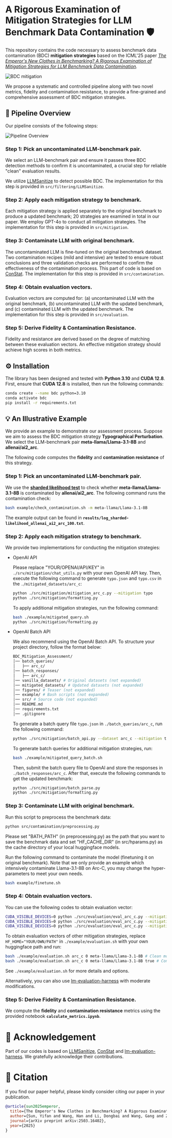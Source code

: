 # A Rigorous Examination of Mitigation Strategies for LLM Benchmark Data Contamination 🛡️

This repository contains the code necessary to assess benchmark data contamination (BDC) **mitigation** **strategies** based on the ICML'25 paper *[The Emperor's New Clothes in Benchmarking? A Rigorous Examination of Mitigation Strategies for LLM Benchmark Data Contamination](https://arxiv.org/abs/2503.16402).*

![BDC mitigation](figures/background.jpg)

We propose a systematic and controlled pipeline along with two novel metrics, fidelity and contamination resistance, to provide a fine-grained and
comprehensive assessment of BDC mitigation strategies.

## 🔄 Pipeline Overview

Our pipeline consists of the following steps:

![Pipeline Overview](figures/pipeline.jpg)

### Step 1: Pick an uncontaminated LLM-benchmark pair.

We select an LLM-benchmark pair and ensure it passes three BDC detection methods to confirm it is uncontaminated, a crucial step for reliable "clean" evaluation results.

We utilize [LLMSanitize](https://github.com/ntunlp/LLMSanitize) to detect possible BDC. The implementation for this step is provided in `src/filtering/LLMSanitize`.

### Step 2: Apply each mitigation strategy to benchmark.

Each mitigation strategy is applied separately to the original benchmark to produce a updated benchmark; 20 strategies are examined in total in our paper. We employ GPT-4o to conduct all mitigation strategies. The implementation for this step is provided in `src/mitigation`.

### Step 3: Contaminate LLM with original benchmark.

The uncontaminated LLM is fine-tuned on the original benchmark dataset. Two contamination recipes (mild and intensive) are tested to ensure robust conclusions and three validation checks are performed to confirm the effectiveness of the contamination process. This part of code is based on [ConStat](https://github.com/eth-sri/ConStat). The implementation for this step is provided in `src/contamination`.

### **Step 4: Obtain evaluation vectors.**

Evaluation vectors are computed for: (a) uncontaminated LLM with the original benchmark, (b) uncontaminated LLM with the updated benchmark, and (c) contaminated LLM with the updated benchmark. The implementation for this step is provided in `src/evaluation`.

### **Step 5: Derive Fidelity & Contamination Resistance.**

Fidelity and resistance are derived based on the degree of matching between these evaluation vectors. An effective mitigation strategy should achieve high scores in both metrics.

## ⚙️ Installation

The library has been designed and tested with **Python 3.10** and  **CUDA 12.8**. First, ensure that **CUDA 12.8** is installed, then run the following commands:

```bash
conda create --name bdc python=3.10
conda activate bdc
pip install -r requirements.txt
```

## 💡 An Illustrative Example

We provide an example to demonstrate our assessment process. Suppose we aim to assess the BDC mitigation strategy **Typographical Perturbation**. We select the LLM-benchmark pair **meta-llama/Llama-3.1-8B** and **allenai/ai2_arc**.

The following code computes the **fidelity** and **contamination resistance** of this strategy.

### Step 1: Pick an uncontaminated LLM-benchmark pair.

We use the **[sharded likelihood test](https://arxiv.org/html/2310.17623)** to check whether **meta-llama/Llama-3.1-8B** is contaminated by **allenai/ai2_arc**. The following command runs the contamination check:

```bash
bash example/check_contamination.sh -m meta-llama/Llama-3.1-8B
```

The example output can be found in **`results/log_sharded-likelihood_allenai_ai2_arc_100.txt`**.

### Step 2: Apply each mitigation strategy to benchmark.

We provide two implementations for conducting the mitigation strategies:

+ OpenAI API

  Please replace "YOUR/OPENAI/API/KEY" in `./srv/mitigation/chat_utils.py` with your own OpenAI API key. Then, execute the following command to generate `typo.json` and `typo.csv` in the `./mitigated_datasets/arc_c`:

  ```sh
  python ./src/mitigation/mitigation_arc_c.py --mitigation typo
  python ./src/mitigation/formatting.py
  ```

  To apply additional mitigation strategies, run the following command:

  ```sh
  bash ./example/mitigated_query.sh
  python ./src/mitigation/formatting.py
  ```
+ OpenAI Batch API

  We also recommend using the OpenAI Batch API. To structure your project directory, follow the format below:

  ```sh
  BDC_Mitigation_Assessment/
  │── batch_queries/
  │   ├── arc_c/
  │── batch_responses/
  │   ├── arc_c/
  │── vanilla_datasets/ # Original datasets (not expanded) 
  │── mitigated_datasets/ # Updated datasets (not expanded)
  │── figures/ # Teaser (not expanded)
  │── example/ # Bash scripts (not expanded)
  │── src/ # Source code (not expanded)
  │── README.md
  │── requirements.txt
  │── .gitignore
  ```

  To generate a batch query file `typo.json` in `./batch_queries/arc_c`, run the following command:

  ```sh
  python ./src/mitigation/batch_api.py --dataset arc_c --mitigation typo
  ```

  To generate batch queries for additional mitigation strategies, run:

  ```sh
  bash ./example/mitigated_query_batch.sh
  ```

  Then, submit the batch query file to OpenAI and store the responses in `./batch_responses/arc_c`.
  After that, execute the following commands to get the updated benchmark:

  ```sh
  python ./src/mitigation/batch_parse.py
  python ./src/mitigation/formatting.py
  ```

### Step 3: Contaminate LLM with original benchmark.

Run this script to preprocess the benchmark data:

```sh
python src/contamination/preprocessing.py
```

Please set "BATH_PATH" (in preprocessing.py) as the path that you want to save the benchmark data and set "HF_CACHE_DIR" (in src/hparams.py) as the cache directory of your local huggingface models.

Run the following command to contaminate the model (finetuning it on original benchmark).   Note that we only provide an example which intensively contaminate Llama-3.1-8B on Arc-C, you may change the hyper-parameters to meet your own needs.

```sh
bash example/finetune.sh
```

### Step 4: Obtain evaluation vectors.

You can use the following codes to obtain evaluation vector:

```sh
CUDA_VISIBLE_DEVICES=0 python ./src/evaluation/eval_arc_c.py --mitigation vanilla --model_name meta-llama/Llama-3.1-8B
CUDA_VISIBLE_DEVICES=0 python ./src/evaluation/eval_arc_c.py --mitigation vanilla --model_name meta-llama/Llama-3.1-8B --conta
CUDA_VISIBLE_DEVICES=0 python ./src/evaluation/eval_arc_c.py --mitigation typo --model_name meta-llama/Llama-3.1-8B --conta
```

To obtain evaluation vectors of other mitigation strategies, replace `HF_HOME="YOUR/OWN/PATH"` in `./example/evaluation.sh` with your own huggingface path and run:

```sh
bash ./example/evaluation.sh arc_c 0 meta-llama/Llama-3.1-8B # Clean model evaluation 
bash ./example/evaluation.sh arc_c 0 meta-llama/Llama-3.1-8B true # Contaminated model evaluation
```

See `./example/evaluation.sh` for more details and options.

Alternatively, you can also use [lm-evaluation-harness](https://github.com/EleutherAI/lm-evaluation-harness) with moderate modifications.

### Step 5: Derive Fidelity & Contamination Resistance.

We compute the **fidelity** and **contamination resistance** metrics using the provided notebook **`calculate_metrics.ipynb`**.

# 🙏 Acknowledgement

Part of our codes is based on [LLMSanitize](https://github.com/ntunlp/LLMSanitize), [ConStat](https://github.com/eth-sri/ConStat) and [lm-evaluation-harness](https://github.com/EleutherAI/lm-evaluation-harness). We gratefully acknowledge their contributions.

# 📜 Citation

If you find our paper helpful, please kindly consider citing our paper in your publication.

```bibtex
@article{sun2025emperor,
  title={The Emperor's New Clothes in Benchmarking? A Rigorous Examination of Mitigation Strategies for LLM Benchmark Data Contamination},
  author={Sun, Yifan and Wang, Han and Li, Dongbai and Wang, Gang and Zhang, Huan},
  journal={arXiv preprint arXiv:2503.16402},
  year={2025}
}
```
